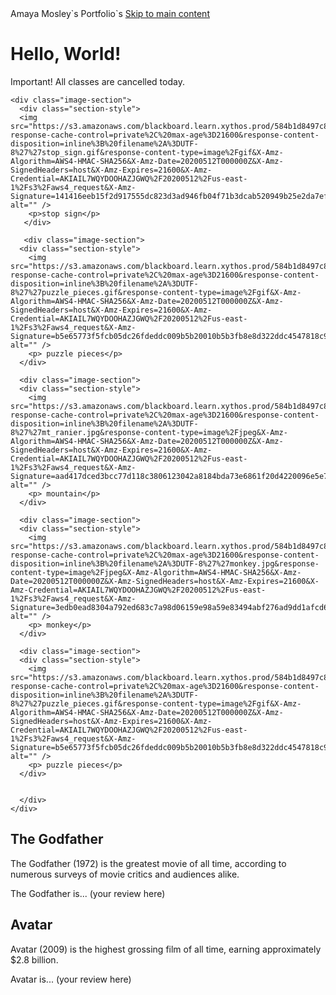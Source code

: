 <!DOCTYPE html>
<html>
    <head>Amaya Mosley`s Portfolio`s
    <link rel="stylesheet" href="styles/styles.css" />
    <a href="#main-content">Skip to main content</a>
  </head>
  <body>
    <h1>Hello, World!</h1>
    <p id="alert">Important! All classes are cancelled today.</p>

    <div class="image-section">
      <div class="section-style">
      <img src="https://s3.amazonaws.com/blackboard.learn.xythos.prod/584b1d8497c84/107179014?response-cache-control=private%2C%20max-age%3D21600&response-content-disposition=inline%3B%20filename%2A%3DUTF-8%27%27stop_sign.gif&response-content-type=image%2Fgif&X-Amz-Algorithm=AWS4-HMAC-SHA256&X-Amz-Date=20200512T000000Z&X-Amz-SignedHeaders=host&X-Amz-Expires=21600&X-Amz-Credential=AKIAIL7WQYDOOHAZJGWQ%2F20200512%2Fus-east-1%2Fs3%2Faws4_request&X-Amz-Signature=141416eeb15f2d917555dc823d3ad946fb04f71b3dcab520949b25e2da7ef886" alt="" />
        <p>stop sign</p>
       </div>
       
       <div class="image-section">
      <div class="section-style">
        <img src="https://s3.amazonaws.com/blackboard.learn.xythos.prod/584b1d8497c84/107179013?response-cache-control=private%2C%20max-age%3D21600&response-content-disposition=inline%3B%20filename%2A%3DUTF-8%27%27puzzle_pieces.gif&response-content-type=image%2Fgif&X-Amz-Algorithm=AWS4-HMAC-SHA256&X-Amz-Date=20200512T000000Z&X-Amz-SignedHeaders=host&X-Amz-Expires=21600&X-Amz-Credential=AKIAIL7WQYDOOHAZJGWQ%2F20200512%2Fus-east-1%2Fs3%2Faws4_request&X-Amz-Signature=b5e65773f5fcb05dc26fdeddc009b5b20010b5b3fb8e8d322ddc4547818c9881" alt="" />
        <p> puzzle pieces</p>
      </div>
      
      <div class="image-section">
      <div class="section-style">
        <img src="https://s3.amazonaws.com/blackboard.learn.xythos.prod/584b1d8497c84/107179012?response-cache-control=private%2C%20max-age%3D21600&response-content-disposition=inline%3B%20filename%2A%3DUTF-8%27%27mt_ranier.jpg&response-content-type=image%2Fjpeg&X-Amz-Algorithm=AWS4-HMAC-SHA256&X-Amz-Date=20200512T000000Z&X-Amz-SignedHeaders=host&X-Amz-Expires=21600&X-Amz-Credential=AKIAIL7WQYDOOHAZJGWQ%2F20200512%2Fus-east-1%2Fs3%2Faws4_request&X-Amz-Signature=aad417dced3bcc77d118c3806123042a8184bda73e6861f20d4220096e5e74f7" alt="" />
        <p> mountain</p>
      </div>
      
      <div class="image-section">
      <div class="section-style">
        <img src="https://s3.amazonaws.com/blackboard.learn.xythos.prod/584b1d8497c84/107179011?response-cache-control=private%2C%20max-age%3D21600&response-content-disposition=inline%3B%20filename%2A%3DUTF-8%27%27monkey.jpg&response-content-type=image%2Fjpeg&X-Amz-Algorithm=AWS4-HMAC-SHA256&X-Amz-Date=20200512T000000Z&X-Amz-SignedHeaders=host&X-Amz-Expires=21600&X-Amz-Credential=AKIAIL7WQYDOOHAZJGWQ%2F20200512%2Fus-east-1%2Fs3%2Faws4_request&X-Amz-Signature=3edb0ead8304a792ed683c7a98d06159e98a59e83494abf276ad9dd1afcd68be" alt="" />
        <p> monkey</p>
      </div>
      
      <div class="image-section">
      <div class="section-style">
        <img src="https://s3.amazonaws.com/blackboard.learn.xythos.prod/584b1d8497c84/107179013?response-cache-control=private%2C%20max-age%3D21600&response-content-disposition=inline%3B%20filename%2A%3DUTF-8%27%27puzzle_pieces.gif&response-content-type=image%2Fgif&X-Amz-Algorithm=AWS4-HMAC-SHA256&X-Amz-Date=20200512T000000Z&X-Amz-SignedHeaders=host&X-Amz-Expires=21600&X-Amz-Credential=AKIAIL7WQYDOOHAZJGWQ%2F20200512%2Fus-east-1%2Fs3%2Faws4_request&X-Amz-Signature=b5e65773f5fcb05dc26fdeddc009b5b20010b5b3fb8e8d322ddc4547818c9881" alt="" />
        <p> puzzle pieces</p>
      </div>
      
      
      </div>
    </div>
  </body>
</html>
   <div class="review">
    <h2>The Godfather</h2>
    <p class="summary">The Godfather (1972) is the greatest movie of all time,
      according to numerous surveys of movie critics and audiences alike.</p>
    <p>The Godfather is... (your review here)</p>
  </div>
  <div class="review">
    <h2>Avatar</h2>
    <p class="summary">Avatar (2009) is the highest grossing film of all time,
      earning approximately $2.8 billion.</p>
    <p>Avatar is... (your review here)</p>
  </div>
